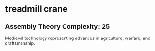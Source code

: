 # treadmill crane

## Assembly Theory Complexity: 25
Medieval technology representing advances in agriculture, warfare, and craftsmanship.
